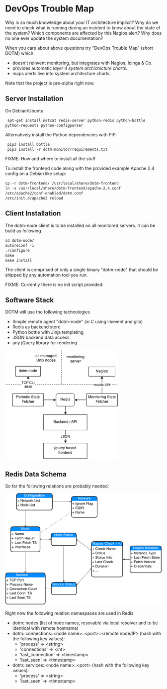 DevOps Trouble Map
==================

Why is so much knowledge about your IT architecture implicit? Why do we need to check what is running during an incident to know about the state of the system? Which components are affected by this Nagios alert? Why does no one ever update the system documentation?

When you care about above questions try "DevOps Trouble Map" (short DOTM) which

- doesn't reinvent monitoring, but integrates with Nagios, Icinga & Co.
- provides automatic *layer 4 system archictecture charts*.
- maps alerts live into system architecture charts.

Note that the project is pre-alpha right now.

Server Installation
--------------------

On Debian/Ubuntu:

     apt-get install netcat redis-server python-redis python-bottle python-requests python-configparser

Alternatively install the Python dependencies with PIP:

     pip3 install bottle
     pip3 install -r dotm-monitor/requirements.txt
   
FIXME: How and where to install all the stuff

To install the frontend code along with the provided example Apache 2.4 config on a Debian like setup:

    cp -r dotm-frontend/ /usr/local/share/dotm-frontend
    ln -s /usr/local/share/dotm-frontend/apache-2.4.conf /etc/apache2/conf-enabled/dotm.conf
    /etc/init.d/apache2 reload


Client Installation
-------------------

The dotm-node client is to be installed on all monitored servers. It can be build as following

    cd dotm-node/
    autoreconf -i
    ./configure
    make
    make install

The client is comprised of only a single binary "dotm-node" that should be shipped by any automation tool you run.

FIXME: Currently there is no init script provided.


Software Stack
--------------

DOTM will use the following technologies

- Simple remote agent "dotm-node" (in C using libevent and glib)
- Redis as backend store
- Python bottle with Jinja templating
- JSON backend data access
- any jQuery library for rendering



![architecture overview](doc/dotm-architecture.png?raw=true)

Redis Data Schema
-----------------

So far the following relations are probably needed:

![entity overview](doc/dotm-er.png?raw=true)

Right now the following relation namespaces are used in Redis

- dotm::nodes (list of node names, resovable via local resolver and to be identical with remote hostname)
- dotm::connections::&lt;node name>::&lt;port>::&lt;remote node/IP> (hash with the following key values):
  * 'process' => &lt;string>
  * 'connections' => &lt;int>
  * 'last_connection' =>  &lt;timestamp>
  * 'last_seen' => &lt;timestamp>
- dotm::services::&lt;node name>::&lt;port> (hash with the following key values):
  * 'process' => &lt;string>
  * 'last_seen' => &lt;timestamp>
